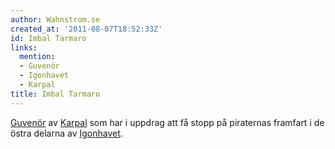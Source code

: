 ```yaml
---
author: Wahnstrom.se
created_at: '2011-08-07T18:52:33Z'
id: Imbal Tarmaro
links:
  mention:
  - Guvenör
  - Igonhavet
  - Karpal
title: Imbal Tarmaro
---
```


[Guvenör] av [Karpal] som har i uppdrag att få stopp på piraternas framfart i de östra delarna av
[Igonhavet].

  [Guvenör]: Guvenör
  [Karpal]: Karpal
  [Igonhavet]: Igonhavet